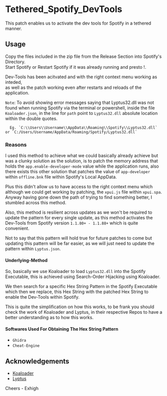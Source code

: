 # Tethered_Spotify_DevTools
This patch enables us to activate the dev tools for Spotify in a tethered manner.

## Usage
Copy the files included in the zip file from the Release Section into Spotify's Directory.          
Start Spotify or Restart Spotify if it was already running and presto !. 

Dev-Tools has been acitvated and with the right context menu working as inteded,           
as well as the patch working even after restarts and reloads of the application.

`Note`: To avoid showing error messages saying that Lyptus32.dll was not found when running Spotify
	  via the terminal or powershell, inside the file `Koaloader.json`, 
	  in the line for `path` point to `Lyptus32.dll` absolute location within the double quotes.
	  
	  Eg. `C:\\Users\\Username\\AppData\\Roaming\\Spotify\\Lyptus32.dll` or `C:/Users/Username/AppData/Roaming/Spotify/Lyptus32.dll`

### Reasons
I used this method to achieve what we could basically already achieve but was a clunky solution as the solution,
is to patch the memory address that holds the `app.enable-developer-mode` value while the application runs, 
also there exists this other solution that patches the value of `app-developer` within `offline.bnk` file within Spotify's Local AppData.

Plus this didn't allow us to have access to the right context menu which although we could get working by patching,
the `xpui.js` file within `xpui.spa`. Anyway having gone down the path of trying to find something better, I stumbled across this method.

Also, this method is resilient across updates as we won't be required to update the pattern for every single update, 
as this method activates the Dev-Tools from Spotify version `1.1.80+ - 1.1.88+` which is quite convenient.

Not to say that this pattern will hold true for future patches to come but updating this pattern will be far easier,
as we will just need to update the pattern within `Lyptus.json`.

#### Underlying-Method
So, basically we use Koaloader to load `Lyptus32.dll` into the Spotify Executable, 
this is achieved using Search-Order Hijacking using Koaloader.

We then search for a specific Hex String Pattern in the Spotify Executable which then we replace,
this Hex String with the patched Hex String to enable the Dev-Tools within Spotify.

This is quite the simplification on how this works, to be frank you should check the work of Koaloader and Lyptus,
in their respective Repos to have a better understanding as to how this works.

#### Softwares Used For Obtaining The Hex String Pattern
* `Ghidra`
* `Cheat-Engine`


## Acknowledgements

* [Koaloader](https://github.com/acidicoala/Koaloader)
* [Lyptus](https://github.com/acidicoala/Lyptus)

 Cheers - Exhigh
